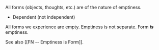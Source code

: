 
All forms (objects, thoughts, etc.) are of the nature of emptiness.
* Dependent (not independent)

All forms we experience are empty.
Emptiness is not separate.  Form ___is___ emptiness.

See also [[FN -- Emptiness is Form]].
